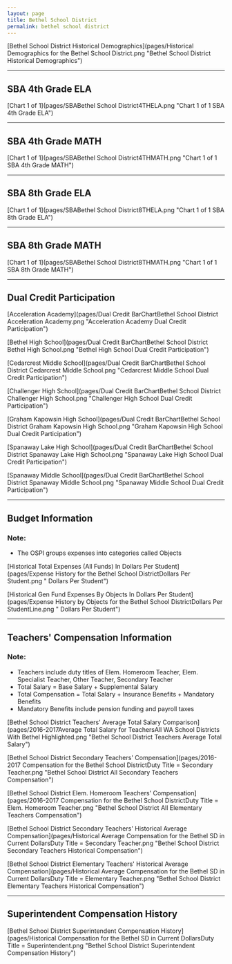 ```yaml
---
layout: page
title: Bethel School District
permalink: bethel school district
---
```



[Bethel School District Historical Demographics](pages/Historical Demographics for the Bethel School District.png "Bethel School District Historical Demographics")

___

## SBA 4th Grade ELA

[Chart 1 of 1](pages/SBABethel School District4THELA.png "Chart 1 of 1 SBA 4th Grade ELA")


___

## SBA 4th Grade MATH

[Chart 1 of 1](pages/SBABethel School District4THMATH.png "Chart 1 of 1 SBA 4th Grade MATH")


___

## SBA 8th Grade ELA

[Chart 1 of 1](pages/SBABethel School District8THELA.png "Chart 1 of 1 SBA 8th Grade ELA")


___

## SBA 8th Grade MATH

[Chart 1 of 1](pages/SBABethel School District8THMATH.png "Chart 1 of 1 SBA 8th Grade MATH")


___

## Dual Credit Participation

[Acceleration Academy](pages/Dual Credit BarChartBethel School District Acceleration Academy.png "Acceleration Academy Dual Credit Participation")

[Bethel High School](pages/Dual Credit BarChartBethel School District Bethel High School.png "Bethel High School Dual Credit Participation")

[Cedarcrest Middle School](pages/Dual Credit BarChartBethel School District Cedarcrest Middle School.png "Cedarcrest Middle School Dual Credit Participation")

[Challenger High School](pages/Dual Credit BarChartBethel School District Challenger High School.png "Challenger High School Dual Credit Participation")

[Graham Kapowsin High School](pages/Dual Credit BarChartBethel School District Graham Kapowsin High School.png "Graham Kapowsin High School Dual Credit Participation")

[Spanaway Lake High School](pages/Dual Credit BarChartBethel School District Spanaway Lake High School.png "Spanaway Lake High School Dual Credit Participation")

[Spanaway Middle School](pages/Dual Credit BarChartBethel School District Spanaway Middle School.png "Spanaway Middle School Dual Credit Participation")


___

## Budget Information
### Note:
- The OSPI groups expenses into categories called Objects

[Historical Total Expenses (All Funds) In Dollars Per Student](pages/Expense History for the Bethel School DistrictDollars Per Student.png " Dollars Per Student")

[Historical Gen Fund Expenses By Objects In Dollars Per Student](pages/Expense History by Objects for the Bethel School DistrictDollars Per StudentLine.png " Dollars Per Student")


___

## Teachers' Compensation Information
### Note:
- Teachers include duty titles of Elem. Homeroom Teacher, Elem. Specialist Teacher, Other Teacher, Secondary Teacher
- Total Salary = Base Salary + Supplemental Salary
- Total Compensation = Total Salary + Insurance Benefits + Mandatory Benefits
- Mandatory Benefits include pension funding and payroll taxes

[Bethel School District Teachers' Average Total Salary Comparison](pages/2016-2017Average Total Salary for TeachersAll WA School Districts With Bethel Highlighted.png "Bethel School District Teachers Average Total Salary")

[Bethel School District Secondary Teachers' Compensation](pages/2016-2017 Compensation for the Bethel School DistrictDuty Title = Secondary Teacher.png "Bethel School District All Secondary Teachers Compensation")

[Bethel School District Elem. Homeroom Teachers' Compensation](pages/2016-2017 Compensation for the Bethel School DistrictDuty Title = Elem. Homeroom Teacher.png "Bethel School District All Elementary Teachers Compensation")

[Bethel School District Secondary Teachers' Historical Average Compensation](pages/Historical Average Compensation for the Bethel SD in Current DollarsDuty Title = Secondary Teacher.png "Bethel School District Secondary Teachers Historical Compensation")

[Bethel School District Elementary Teachers' Historical Average Compensation](pages/Historical Average Compensation for the Bethel SD in Current DollarsDuty Title = Elementary Teacher.png "Bethel School District Elementary Teachers Historical Compensation")


___

## Superintendent Compensation History

[Bethel School District Superintendent Compensation History](pages/Historical Compensation for the Bethel SD in Current DollarsDuty Title = Superintendent.png "Bethel School District Superintendent Compensation History")

